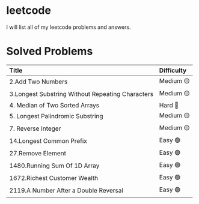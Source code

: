 # leetcode
I will list all of my leetcode problems and answers.

# Solved Problems 

| Title            | Difficulty |
|:----------------|:------------|
|2.Add Two Numbers | Medium :yellow_circle:|          
|3.Longest Substring Without Repeating Characters | Medium :yellow_circle:|    
|4. Median of Two Sorted Arrays | Hard :red_circle:| 
|5. Longest Palindromic Substring | Medium :yellow_circle:|
|7. Reverse Integer | Medium :yellow_circle:|                 
|14.Longest Common Prefix | Easy :green_circle:|
|27.Remove Element | Easy :green_circle:|
|1480.Running Sum Of 1D Array | Easy :green_circle:|
|1672.Richest Customer Wealth | Easy :green_circle:|
|2119.A Number After a Double Reversal | Easy :green_circle:|
